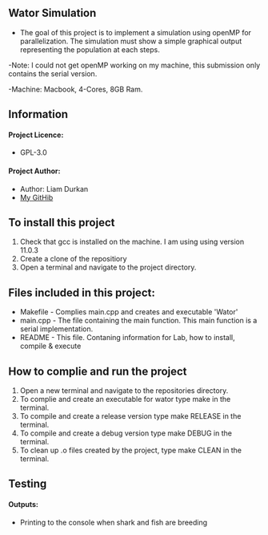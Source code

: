 ## Wator Simulation

- The goal of this project is to implement a simulation using openMP for parallelization. The simulation must show a simple graphical output representing the population at each steps.

-Note: I could not get openMP working on my machine, this submission only contains the serial version. 

-Machine: Macbook, 4-Cores, 8GB Ram. 

## Information

#### Project Licence: 
 - GPL-3.0

#### Project Author: 
 - Author: Liam Durkan<br>
 - [My GitHib](https://github.com/liamdkn/CDDLabs/tree/main/Project%20Wa-Tor)

## To install this project
1. Check that gcc is installed on the machine. I am using using version 11.0.3 
2. Create a clone of the repositiory
3. Open a terminal and navigate to the project directory. 


## Files included in this project:
- Makefile - Complies main.cpp and creates and executable 'Wator'
- main.cpp - The file containing the main function. This main function is a serial implementation. 
- README - This file. Contaning information for Lab, how to install, compile & execute 

## How to complie and run the project
1. Open a new terminal and navigate to the repositories directory.
2. To complie and create an executable for wator type make in the terminal. 
5. To compile and create a release version type make RELEASE in the terminal.
6. To compile and create a debug version type make DEBUG in the terminal.
7. To clean up .o files created by the project, type make CLEAN in the terminal. 

## Testing
#### Outputs: 
- Printing to the console when shark and fish are breeding